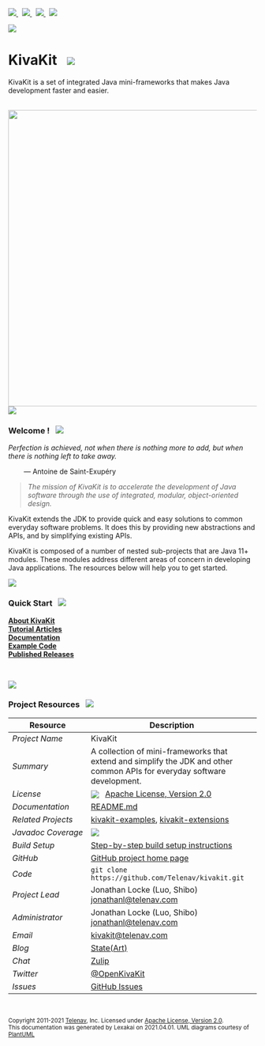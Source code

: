 [//]: # (start-user-text)

<a href="https://github.com/Telenav/kivakit">
<img src="https://telenav.github.io/telenav-assets/images/logos/github/github-32.png" srcset="https://telenav.github.io/telenav-assets/images/logos/github/github-32-2x.png 2x"/>
</a>
&nbsp;
<a href="https://twitter.com/openkivakit">
<img src="https://telenav.github.io/telenav-assets/images/logos/twitter/twitter-32.png" srcset="https://telenav.github.io/telenav-assets/images/logos/twitter/twitter-32-2x.png 2x"/>
</a>
&nbsp;
<a href="https://kivakit.zulipchat.com">
<img src="https://telenav.github.io/telenav-assets/images/logos/zulip/zulip-32.png" srcset="https://telenav.github.io/telenav-assets/images/logos/zulip/zulip-32-2x.png 2x"/>
</a>
&nbsp;
<a href="https://state-of-the-art.org">
<img src="https://telenav.github.io/telenav-assets/images/icons/blog-32.png" srcset="https://telenav.github.io/telenav-assets/images/icons/blog-32-2x.png 2x"/>
</a>

![](https://telenav.github.io/telenav-assets/images/kivakit-background.png)

[//]: # (end-user-text)

# KivaKit &nbsp;&nbsp;<img src="https://telenav.github.io/telenav-assets/images/logos/kivakit/kivakit-64.png" srcset="https://telenav.github.io/telenav-assets/images/logos/kivakit/kivakit-64-2x.png 2x"/>

KivaKit is a set of integrated Java mini-frameworks that makes Java development faster and easier.

<br/>

<img src="https://telenav.github.io/telenav-assets/images/mini-frameworks.svg" width="600"/>  

<br/>

<img src="https://telenav.github.io/telenav-assets/images/horizontal-line-512.png" srcset="https://telenav.github.io/telenav-assets/images/horizontal-line-512-2x.png 2x"/>

[//]: # (start-user-text)

### Welcome <a name = "welcome"></a>! &nbsp; <img src="https://telenav.github.io/telenav-assets/images/stars-32.png" srcset="https://telenav.github.io/telenav-assets/images/stars-32-2x.png 2x"/>

*Perfection is achieved, not when there is nothing more to add, but when there is nothing left to take away.*

&nbsp; &nbsp; &nbsp; &nbsp; &mdash; Antoine de Saint-Exup&eacute;ry

> *The mission of KivaKit is to accelerate the development of Java software through the use of integrated, modular, object-oriented design.*

KivaKit extends the JDK to provide quick and easy solutions to common everyday software problems. It does this by providing new abstractions and APIs, and by simplifying existing APIs.

KivaKit is composed of a number of nested sub-projects that are Java 11+ modules. These modules address different areas of concern in developing Java applications. The resources below will help you to get started.

<img src="https://telenav.github.io/telenav-assets/images/horizontal-line-128.png" srcset="https://telenav.github.io/telenav-assets/images/horizontal-line-128-2x.png 2x"/>

### Quick Start <a name = "quick-start"></a>&nbsp; <img src="https://telenav.github.io/telenav-assets/images/rocket-32.png" srcset="https://telenav.github.io/telenav-assets/images/rocket-32-2x.png 2x"/>

[**About KivaKit**](https://github.com/Telenav/kivakit/tree/master#about)  
[**Tutorial Articles**](https://state-of-the-art.org/)  
[**Documentation**](https://github.com/Telenav/kivakit/tree/master#readme)  
[**Example Code**](https://github.com/Telenav/kivakit-examples)  
[**Published Releases**](https://repo1.maven.org/maven2/com/telenav/kivakit/)

&nbsp;

<img src="https://telenav.github.io/telenav-assets/images/horizontal-line-128.png" srcset="https://telenav.github.io/telenav-assets/images/horizontal-line-128-2x.png 2x"/>

### Project Resources <a name = "project-resources"></a> &nbsp; <img src="https://telenav.github.io/telenav-assets/images/water-32.png" srcset="https://telenav.github.io/telenav-assets/images/water-32-2x.png 2x"/>

| Resource                | Description                                                                                                                                                                                                  |
|-------------------------|--------------------------------------------------------------------------------------------------------------------------------------------------------------------------------------------------------------|
| *Project&nbsp;Name*     | KivaKit                                                                                                                                                                                                      |
| *Summary*               | A collection of mini-frameworks that extend and simplify the JDK and other common APIs for everyday software development.                                                                                    |
| *License*               | <a href="https://apache.org"><img valign="middle" src="https://telenav.github.io/telenav-assets/images/feather.png" srcset="https://telenav.github.io/telenav-assets/images/feather-2x.png 2x"/></a> &nbsp; [Apache License, Version 2.0](LICENSE) |
| *Documentation*         | [README.md](https://github.com/Telenav/kivakit)                                                                                                                                                              |
| *Related&nbsp;Projects* | [kivakit-examples](https://github.com/Telenav/kivakit-examples), [kivakit-extensions](https://github.com/Telenav/kivakit)                                                                                    |
| *Javadoc&nbsp;Coverage* | <img src="https://telenav.github.io/telenav-assets/images/meter-90-96.png" srcset="https://telenav.github.io/telenav-assets/images/meter-90-96-2x.png 2x"/>                                                                                    |
| *Build Setup*           | [Step-by-step build setup instructions](https://github.com/Telenav/kivakit/blob/develop/documentation/overview/setup.md)
| *GitHub*                | [GitHub project home page](https://github.com/Telenav/kivakit)                                                                                                                                               |
| *Code*                  | `git clone https://github.com/Telenav/kivakit.git`                                                                                                                                                           |
| *Project&nbsp;Lead*     | Jonathan Locke (Luo, Shibo) <br/> [jonathanl@telenav.com](mailto:jonathanl@telenav.com)                                                                                                                      |
| *Administrator*         | Jonathan Locke (Luo, Shibo) <br/> [jonathanl@telenav.com](mailto:jonathanl@telenav.com)                                                                                                                      |
| *Email*                 | [kivakit@telenav.com](mailto:kivakit@telenav.com)                                                                                                                                                            |
| *Blog*                  | [State(Art)](https://state-of-the-art.org)                                                                                                                                                                   |
| *Chat*                  | [Zulip](https://kivakit.zulip.com)                                                                                                                                                                           |
| *Twitter*               | [@OpenKivaKit](https://twitter.com/openkivakit)                                                                                                                                                              |
| *Issues*                | [GitHub Issues](https://github.com/Telenav/kivakit/issues)                                                                                                                                                   |

<br/>


[//]: # (end-user-text)


<sub>Copyright 2011-2021 [Telenav](https://telenav.com), Inc. Licensed under [Apache License, Version 2.0](LICENSE).</sub>  
<sub>This documentation was generated by Lexakai on 2021.04.01. UML diagrams courtesy of [PlantUML](https://plantuml.com)</sub>
